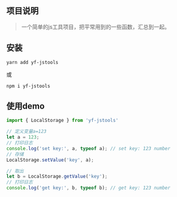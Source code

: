 ## 项目说明

> 一个简单的js工具项目，把平常用到的一些函数，汇总到一起。

## 安装

`yarn add yf-jstools`

或

`npm i yf-jstools`

## 使用demo

```javascript
import { LocalStorage } from 'yf-jstools'

// 定义变量a=123
let a = 123;
// 打印日志
console.log('set key:', a, typeof a); // set key: 123 number
// 存储
LocalStorage.setValue('key', a);

// 取出
let b = LocalStorage.getValue('key');
// 打印日志
console.log('get key:', b, typeof b); // get key: 123 number
```
